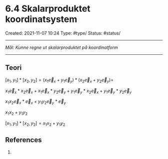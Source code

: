# 6.4 Skalarproduktet  koordinatsystem
Created: 2021-11-07 10:24
Type: #type/
Status: #status/

---

*Mål: Kunne regne ut skalarproduktet på koordinatform*

---

## Teori

$[x_1,y_1]*[x_2,y_2]=(x_1\vec e_x+y_1\vec e_y)*(x_2\vec e_x+y_2\vec e_y)=$

$x_1\vec e_x*x_2\vec e_x+x_1\vec e_x*y_2\vec e_y+y_1\vec e_y*x_2\vec e_x+y_1\vec e_y*y_2\vec e_y$

$x_1x_2\vec e_x*\vec e_x+y_1y_2\vec e_y*\vec e_y$

$x_1x_2+y_1y_2$

$[x_1,y_1]*[x_2,y_2]=x_1x_2+y_1y_2$

## References
1. 